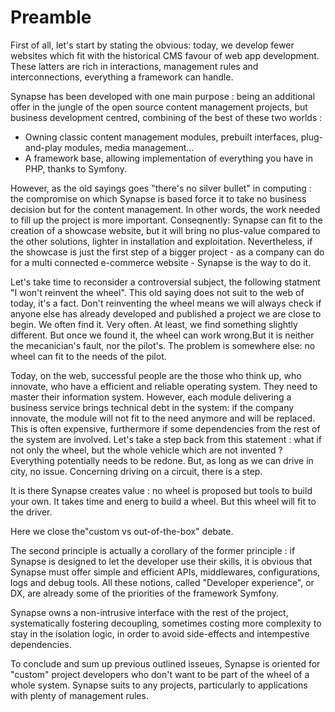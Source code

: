 # Preamble

First of all, let's start by stating the obvious: today, we develop fewer websites which fit with the historical CMS favour of web app development. These latters are rich in interactions, management rules and interconnections, everything a framework can handle.

Synapse has been developed with one main purpose : being an additional offer in the jungle of the open source content management projects, but business development centred, combining of the best of these two worlds :

 - Owning classic content management modules, prebuilt interfaces, plug-and-play modules, media management...
 - A framework base, allowing implementation of everything you have in PHP, thanks to Symfony.

However, as the old sayings goes "there's no silver bullet" in computing : the compromise on which Synapse is based force it to take no business decision but for the content management. In other words, the work needed to fill up the project is more important. 
Conseqnently: Synapse can fit to the creation of a showcase website, but it will bring no plus-value compared to the other solutions, lighter in installation and exploitation. Nevertheless, if the showcase is just the first step of a bigger project - as a company can do for a multi connected e-commerce website - Synapse is the way to do it.

Let's take time to reconsider a controversial subject, the following statment "I won't reinvent the wheel".
This old saying does not suit to the web of today, it's a fact. Don't reinventing the wheel means we will always check if anyone else has already developed and published a project we are close to begin. We often find it. Very often. At least, we find something slightly different. But once we found it, the wheel can work wrong.But it is neither the mecanician's fault, nor the pilot's. The problem is somewhere else: no wheel can fit to the needs of the pilot.

Today, on the web, successful people are the those who think up, who innovate, who have a efficient and reliable operating system. They need to master their information system. However, each module delivering a business service brings technical debt in the system: if the company innovate, the module will not fit to the need anymore and will be replaced. This is often expensive, furthermore if some dependencies from the rest of the system are involved.
Let's take a step back from this statement : what if not only the wheel, but the whole vehicle which are not invented ? Everything potentially needs to be redone. But, as long as we can drive in city, no issue. Concerning driving on a circuit, there is a step.

It is there Synapse creates value : no wheel is proposed but tools to build your own. It takes time and energ to build a wheel. But this wheel will fit to the driver.

Here we close the"custom vs out-of-the-box" debate.

The second principle is actually a corollary of the former principle : if Synapse is designed to let the developer use their skills, it is obvious that Synapse must offer simple and efficient APIs, middlewares, configurations, logs and debug tools. All these notions, called "Developer experience", or DX, are already some of the priorities of the framework Symfony.

Synapse owns a non-intrusive interface with the rest of the project, systematically fostering decoupling, sometimes costing more complexity to stay in the isolation logic, in order to avoid side-effects and intempestive dependencies.

To conclude and sum up previous outlined isseues, Synapse is oriented for "custom" project developers who don't want to be part of the wheel of a whole system. Synapse suits to any projects, particularly to applications with plenty of management rules.
